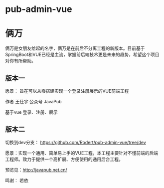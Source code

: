 # pub-admin-vue

# 俩万

俩万是女朋友给起的名字，俩万是在前后不分离工程的新版本。目前基于SpringBoot和VUE已经是主流，掌握前后端技术更是未来的趋势，希望这个项目对你有所帮助。

## 版本一

愿景： 旨在可以从零搭建实现一个登录注册展示的VUE前端工程

作者 王仕宇 公众号 JavaPub

基于vue 登录、注册、展示

## 版本二

切换到dev分支：
<https://github.com/Rodert/pub-admin-vue/tree/dev>

愿景：实现一个通用、简单易上手的VUE工程，本工程主要针对不懂前端的后端工程师。致力于提供一个高扩展、方便使用的通用后台工程。

预览见：<http://javapub.net.cn/>

鸣谢： 若依

